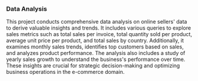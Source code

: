 ### Data Analysis

This project conducts comprehensive data analysis on online sellers' data to derive valuable insights and trends. It includes various queries to explore sales metrics such as total sales per invoice, total quantity sold per product, average unit price per product, and total sales by country. Additionally, it examines monthly sales trends, identifies top customers based on sales, and analyzes product performance. The analysis also includes a study of yearly sales growth to understand the business's performance over time. These insights are crucial for strategic decision-making and optimizing business operations in the e-commerce domain.
